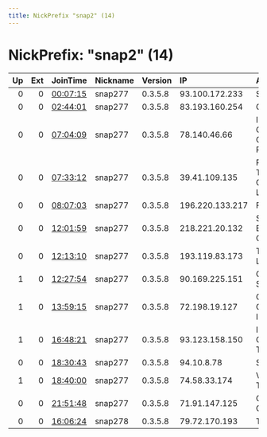 ```yaml
---
title: NickPrefix "snap2" (14)
---
```


# NickPrefix: "snap2" (14)

|   Up |   Ext | JoinTime                                                                                            | Nickname   | Version   | IP              | AS                                       | CC   |   ORp |   Dirp | OS    | Contact   |   eFamMembers |
|-----:|------:|:----------------------------------------------------------------------------------------------------|:-----------|:----------|:----------------|:-----------------------------------------|:-----|------:|-------:|:------|:----------|--------------:|
|    0 |     0 | [00:07:15](https://metrics.torproject.org/rs.html#details/D5AAD788D989CE924C9B2BC0048B26AFA69391B7) | snap277    | 0.3.5.8   | 93.100.172.233  | SkyNet Ltd.                              | ru   | 36753 |      0 | Linux | None      |             1 |
|    0 |     0 | [02:44:01](https://metrics.torproject.org/rs.html#details/9F88947284E293E26EB1D69C80620F8ED1F3D8F6) | snap277    | 0.3.5.8   | 83.193.160.254  | Orange                                   | fr   | 42737 |      0 | Linux | None      |             1 |
|    0 |     0 | [07:04:09](https://metrics.torproject.org/rs.html#details/9B2C1513DD552CC3EDC1B86F6A087AEC299A7E8E) | snap277    | 0.3.5.8   | 78.140.46.66    | Information-Computer Center Oberon Plus, | ru   | 46811 |      0 | Linux | None      |             1 |
|    0 |     0 | [07:33:12](https://metrics.torproject.org/rs.html#details/AC69688E58C1147617B7EC49F66D5407F6284F6E) | snap277    | 0.3.5.8   | 39.41.109.135   | Pakistan Telecom Company Limited         | pk   | 39475 |      0 | Linux | None      |             1 |
|    0 |     0 | [08:07:03](https://metrics.torproject.org/rs.html#details/B476897AA6CF5B4F45E0DD4B42792DDB92F0CF1E) | snap277    | 0.3.5.8   | 196.220.133.217 | FUTA                                     | ng   | 38531 |      0 | Linux | None      |             1 |
|    0 |     0 | [12:01:59](https://metrics.torproject.org/rs.html#details/09942BBE9FD5AE1091CEC6D6EEAC89434219128D) | snap277    | 0.3.5.8   | 218.221.20.132  | So-net Entertainment Corporation         | jp   | 41169 |      0 | Linux | None      |             1 |
|    0 |     0 | [12:13:10](https://metrics.torproject.org/rs.html#details/DC1E7C8399D20CFB25D8FC46DD024436453CD3D6) | snap277    | 0.3.5.8   | 193.119.83.173  | TPG Telecom Limited                      | au   | 44363 |      0 | Linux | None      |             1 |
|    1 |     0 | [12:27:54](https://metrics.torproject.org/rs.html#details/D6FA4D0C2FE08CE97A9A765944C53AD3D995EE46) | snap277    | 0.3.5.8   | 90.169.225.151  | Orange Espagne SA                        | es   | 37153 |      0 | Linux | None      |             1 |
|    1 |     0 | [13:59:15](https://metrics.torproject.org/rs.html#details/4A849B84B076E548D416D61F0F2BD0B655685AAC) | snap277    | 0.3.5.8   | 72.198.19.127   | Cox Communications Inc.                  | us   | 38375 |      0 | Linux | None      |             1 |
|    1 |     0 | [16:48:21](https://metrics.torproject.org/rs.html#details/E929E4F160A2EBD1401C263DB74BFC4B3A11900D) | snap277    | 0.3.5.8   | 93.123.158.150  | Information and Communication Technologi | ru   | 46039 |      0 | Linux | None      |             1 |
|    0 |     0 | [18:30:43](https://metrics.torproject.org/rs.html#details/DF8838384C6AF0232A3EC7732BFBA2700F929206) | snap277    | 0.3.5.8   | 94.10.8.78      | Sky UK Limited                           | gb   | 41681 |      0 | Linux | None      |             1 |
|    1 |     0 | [18:40:00](https://metrics.torproject.org/rs.html#details/68C3466FDE7C406CC0B1CED58CAE7FFFB21B5B5A) | snap277    | 0.3.5.8   | 74.58.33.174    | Videotron Telecom Ltee                   | ca   | 40973 |      0 | Linux | None      |             1 |
|    0 |     0 | [21:51:48](https://metrics.torproject.org/rs.html#details/901442AFF277622F87496108FBAC1449E808381B) | snap277    | 0.3.5.8   | 71.91.147.125   | Charter Communications                   | us   | 45625 |      0 | Linux | None      |             1 |
|    0 |     0 | [16:06:24](https://metrics.torproject.org/rs.html#details/1F975E052B6F7EE77528CC985AAAA58AC5730016) | snap278    | 0.3.5.8   | 79.72.170.193   | TalkTalk                                 | gb   | 42995 |      0 | Linux | None      |             1 |
